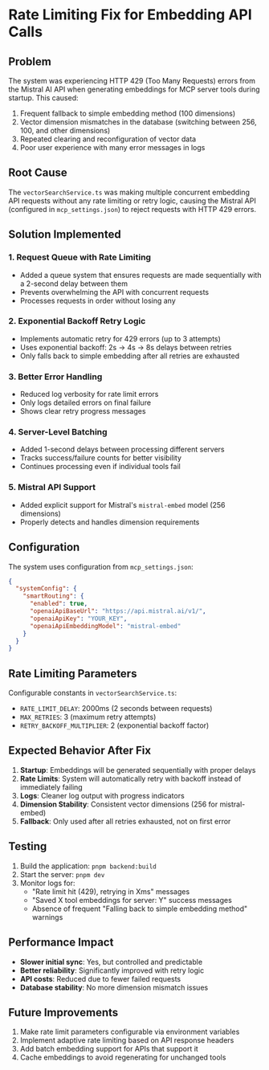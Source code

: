 # Rate Limiting Fix for Embedding API Calls

## Problem

The system was experiencing HTTP 429 (Too Many Requests) errors from the Mistral AI API when generating embeddings for MCP server tools during startup. This caused:

1. Frequent fallback to simple embedding method (100 dimensions)
2. Vector dimension mismatches in the database (switching between 256, 100, and other dimensions)
3. Repeated clearing and reconfiguration of vector data
4. Poor user experience with many error messages in logs

## Root Cause

The `vectorSearchService.ts` was making multiple concurrent embedding API requests without any rate limiting or retry logic, causing the Mistral API (configured in `mcp_settings.json`) to reject requests with HTTP 429 errors.

## Solution Implemented

### 1. **Request Queue with Rate Limiting**
- Added a queue system that ensures requests are made sequentially with a 2-second delay between them
- Prevents overwhelming the API with concurrent requests
- Processes requests in order without losing any

### 2. **Exponential Backoff Retry Logic**
- Implements automatic retry for 429 errors (up to 3 attempts)
- Uses exponential backoff: 2s → 4s → 8s delays between retries
- Only falls back to simple embedding after all retries are exhausted

### 3. **Better Error Handling**
- Reduced log verbosity for rate limit errors
- Only logs detailed errors on final failure
- Shows clear retry progress messages

### 4. **Server-Level Batching**
- Added 1-second delays between processing different servers
- Tracks success/failure counts for better visibility
- Continues processing even if individual tools fail

### 5. **Mistral API Support**
- Added explicit support for Mistral's `mistral-embed` model (256 dimensions)
- Properly detects and handles dimension requirements

## Configuration

The system uses configuration from `mcp_settings.json`:

```json
{
  "systemConfig": {
    "smartRouting": {
      "enabled": true,
      "openaiApiBaseUrl": "https://api.mistral.ai/v1/",
      "openaiApiKey": "YOUR_KEY",
      "openaiApiEmbeddingModel": "mistral-embed"
    }
  }
}
```

## Rate Limiting Parameters

Configurable constants in `vectorSearchService.ts`:

- `RATE_LIMIT_DELAY`: 2000ms (2 seconds between requests)
- `MAX_RETRIES`: 3 (maximum retry attempts)
- `RETRY_BACKOFF_MULTIPLIER`: 2 (exponential backoff factor)

## Expected Behavior After Fix

1. **Startup**: Embeddings will be generated sequentially with proper delays
2. **Rate Limits**: System will automatically retry with backoff instead of immediately failing
3. **Logs**: Cleaner log output with progress indicators
4. **Dimension Stability**: Consistent vector dimensions (256 for mistral-embed)
5. **Fallback**: Only used after all retries exhausted, not on first error

## Testing

1. Build the application: `pnpm backend:build`
2. Start the server: `pnpm dev`
3. Monitor logs for:
   - "Rate limit hit (429), retrying in Xms" messages
   - "Saved X tool embeddings for server: Y" success messages
   - Absence of frequent "Falling back to simple embedding method" warnings

## Performance Impact

- **Slower initial sync**: Yes, but controlled and predictable
- **Better reliability**: Significantly improved with retry logic
- **API costs**: Reduced due to fewer failed requests
- **Database stability**: No more dimension mismatch issues

## Future Improvements

1. Make rate limit parameters configurable via environment variables
2. Implement adaptive rate limiting based on API response headers
3. Add batch embedding support for APIs that support it
4. Cache embeddings to avoid regenerating for unchanged tools
